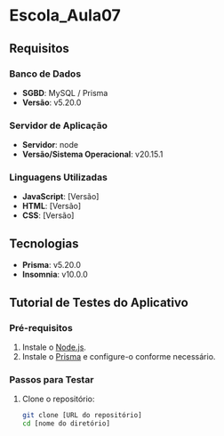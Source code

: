 # Escola_Aula07

## Requisitos

### Banco de Dados
- **SGBD**: MySQL / Prisma
- **Versão**: v5.20.0

### Servidor de Aplicação
- **Servidor**: node
- **Versão/Sistema Operacional**: v20.15.1

### Linguagens Utilizadas
- **JavaScript**: [Versão]
- **HTML**: [Versão]
- **CSS**: [Versão]

## Tecnologias
- **Prisma**: v5.20.0
- **Insomnia**: v10.0.0

## Tutorial de Testes do Aplicativo

### Pré-requisitos
1. Instale o [Node.js](https://nodejs.org/).
2. Instale o [Prisma](https://www.prisma.io/docs/getting-started) e configure-o conforme necessário.

### Passos para Testar
1. Clone o repositório:
   ```bash
   git clone [URL do repositório]
   cd [nome do diretório]
